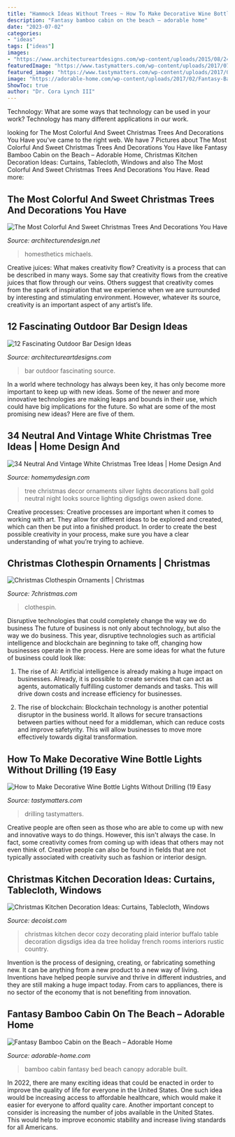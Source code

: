 ```yaml
---
title: "Hammock Ideas Without Trees ~ How To Make Decorative Wine Bottle Lights Without Drilling (19 Easy"
description: "Fantasy bamboo cabin on the beach – adorable home"
date: "2023-07-02"
categories:
- "ideas"
tags: ["ideas"]
images:
- "https://www.architectureartdesigns.com/wp-content/uploads/2015/08/242-630x410.jpg"
featuredImage: "https://www.tastymatters.com/wp-content/uploads/2017/07/decorated-Wine-bottle-lights-without-drilling-9.jpg"
featured_image: "https://www.tastymatters.com/wp-content/uploads/2017/07/decorated-Wine-bottle-lights-without-drilling-9.jpg"
image: "https://adorable-home.com/wp-content/uploads/2017/02/Fantasy-Bamboo-Cabin-7.jpg"
ShowToc: true
author: "Dr. Cora Lynch III"
---
```



Technology: What are some ways that technology can be used in your work?
Technology has many different applications in our work.

	

		
looking for The Most Colorful And Sweet Christmas Trees And Decorations You Have you've came to the right web. We have 7 Pictures about The Most Colorful And Sweet Christmas Trees And Decorations You Have like Fantasy Bamboo Cabin on the Beach – Adorable Home, Christmas Kitchen Decoration Ideas: Curtains, Tablecloth, Windows and also The Most Colorful And Sweet Christmas Trees And Decorations You Have. Read more:
		
    
## The Most Colorful And Sweet Christmas Trees And Decorations You Have

<img loading=lazy src="https://cdn.architecturendesign.net/wp-content/uploads/2015/12/AD-Colorful-And-Sweet-Christmas-Tree-Decorating-Ideas-22.jpg" onerror="this.onerror=null;this.src='https://tse4.mm.bing.net/th?id=OIP.VPA59ZlauSi0pW8-IVr0JQHaKA&amp;pid=15.1';" alt="The Most Colorful And Sweet Christmas Trees And Decorations You Have">

_Source: architecturendesign.net_

>homesthetics michaels. 

	

Creative juices: What makes creativity flow?
Creativity is a process that can be described in many ways. Some say that creativity flows from the creative juices that flow through our veins. Others suggest that creativity comes from the spark of inspiration that we experience when we are surrounded by interesting and stimulating environment. However, whatever its source, creativity is an important aspect of any artist’s life.

    
## 12 Fascinating Outdoor Bar Design Ideas

<img loading=lazy src="https://www.architectureartdesigns.com/wp-content/uploads/2015/08/242-630x410.jpg" onerror="this.onerror=null;this.src='https://tse4.mm.bing.net/th?id=OIP.0SDKL-kn7Rn4PaT9BgHInQHaE0&amp;pid=15.1';" alt="12 Fascinating Outdoor Bar Design Ideas">

_Source: architectureartdesigns.com_

>bar outdoor fascinating source. 

	

In a world where technology has always been key, it has only become more important to keep up with new ideas. Some of the newer and more innovative technologies are making leaps and bounds in their use, which could have big implications for the future. So what are some of the most promising new ideas? Here are five of them.

    
## 34 Neutral And Vintage White Christmas Tree Ideas | Home Design And

<img loading=lazy src="http://homemydesign.com/wp-content/uploads/2016/11/white-christmas-tree-lighting-decor.jpg" onerror="this.onerror=null;this.src='https://tse4.mm.bing.net/th?id=OIP.BpiVzXKWu7TOcmMo-5u3cwDXEs&amp;pid=15.1';" alt="34 Neutral And Vintage White Christmas Tree Ideas | Home Design And">

_Source: homemydesign.com_

>tree christmas decor ornaments silver lights decorations ball gold neutral night looks source lighting digsdigs owen asked done. 

	

Creative processes:
Creative processes are important when it comes to working with art. They allow for different ideas to be explored and created, which can then be put into a finished product. In order to create the best possible creativity in your process, make sure you have a clear understanding of what you’re trying to achieve.

    
## Christmas Clothespin Ornaments | Christmas

<img loading=lazy src="https://7christmas.com/wp-content/uploads/2014/10/Christmas-Clothespin-Ornaments.jpg" onerror="this.onerror=null;this.src='https://tse1.mm.bing.net/th?id=OIP.UJVpAa97tzRcOsSYoh3GtQHaLC&amp;pid=15.1';" alt="Christmas Clothespin Ornaments | Christmas">

_Source: 7christmas.com_

>clothespin. 

	

Disruptive technologies that could completely change the way we do business
The future of business is not only about technology, but also the way we do business. This year, disruptive technologies such as artificial intelligence and blockchain are beginning to take off, changing how businesses operate in the process. Here are some ideas for what the future of business could look like:
1. The rise of AI: Artificial intelligence is already making a huge impact on businesses. Already, it is possible to create services that can act as agents, automatically fulfilling customer demands and tasks. This will drive down costs and increase efficiency for businesses.

2. The rise of blockchain: Blockchain technology is another potential disruptor in the business world. It allows for secure transactions between parties without need for a middleman, which can reduce costs and improve safetyrity. This will allow businesses to move more effectively towards digital transformation.


    
## How To Make Decorative Wine Bottle Lights Without Drilling (19 Easy

<img loading=lazy src="https://www.tastymatters.com/wp-content/uploads/2017/07/decorated-Wine-bottle-lights-without-drilling-9.jpg" onerror="this.onerror=null;this.src='https://tse3.mm.bing.net/th?id=OIP.YOovcpUpTZpOiJcg-gbNOwHaLj&amp;pid=15.1';" alt="How to Make Decorative Wine Bottle Lights Without Drilling (19 Easy">

_Source: tastymatters.com_

>drilling tastymatters. 

	

Creative people are often seen as those who are able to come up with new and innovative ways to do things. However, this isn't always the case. In fact, some creativity comes from coming up with ideas that others may not even think of. Creative people can also be found in fields that are not typically associated with creativity such as fashion or interior design.

    
## Christmas Kitchen Decoration Ideas: Curtains, Tablecloth, Windows

<img loading=lazy src="http://cdn.decoist.com/wp-content/uploads/2011/12/Cozy-Christmas-kitchen-idea.jpg" onerror="this.onerror=null;this.src='https://tse4.mm.bing.net/th?id=OIP.l9lIXXR7LZUl0xz7CwMhkgHaLG&amp;pid=15.1';" alt="Christmas Kitchen Decoration Ideas: Curtains, Tablecloth, Windows">

_Source: decoist.com_

>christmas kitchen decor cozy decorating plaid interior buffalo table decoration digsdigs idea da tree holiday french rooms interiors rustic country. 

	

Invention is the process of designing, creating, or fabricating something new. It can be anything from a new product to a new way of living. Inventions have helped people survive and thrive in different industries, and they are still making a huge impact today. From cars to appliances, there is no sector of the economy that is not benefiting from innovation.

    
## Fantasy Bamboo Cabin On The Beach – Adorable Home

<img loading=lazy src="https://adorable-home.com/wp-content/uploads/2017/02/Fantasy-Bamboo-Cabin-7.jpg" onerror="this.onerror=null;this.src='https://tse1.mm.bing.net/th?id=OIP.llzxBwvDOQ1JPJLLswcejAHaE7&amp;pid=15.1';" alt="Fantasy Bamboo Cabin on the Beach – Adorable Home">

_Source: adorable-home.com_

>bamboo cabin fantasy bed beach canopy adorable built. 

	

In 2022, there are many exciting ideas that could be enacted in order to improve the quality of life for everyone in the United States. One such idea would be increasing access to affordable healthcare, which would make it easier for everyone to afford quality care. Another important concept to consider is increasing the number of jobs available in the United States. This would help to improve economic stability and increase living standards for all Americans.

